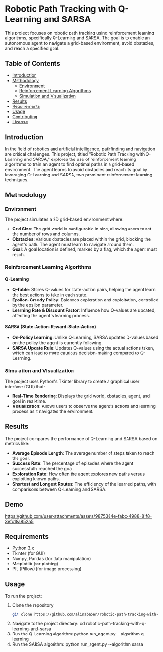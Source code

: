 # Robotic Path Tracking with Q-Learning and SARSA

This project focuses on robotic path tracking using reinforcement learning algorithms, specifically Q-Learning and SARSA. The goal is to enable an autonomous agent to navigate a grid-based environment, avoid obstacles, and reach a specified goal.

## Table of Contents

- [Introduction](#introduction)
- [Methodology](#methodology)
  - [Environment](#environment)
  - [Reinforcement Learning Algorithms](#reinforcement-learning-algorithms)
  - [Simulation and Visualization](#simulation-and-visualization)
- [Results](#results)
- [Requirements](#requirements)
- [Usage](#usage)
- [Contributing](#contributing)
- [License](#license)

## Introduction

In the field of robotics and artificial intelligence, pathfinding and navigation are critical challenges. This project, titled "Robotic Path Tracking with Q-Learning and SARSA," explores the use of reinforcement learning algorithms to train an agent to find optimal paths in a grid-based environment. The agent learns to avoid obstacles and reach its goal by leveraging Q-Learning and SARSA, two prominent reinforcement learning techniques.

## Methodology

### Environment

The project simulates a 2D grid-based environment where:
- **Grid Size**: The grid world is configurable in size, allowing users to set the number of rows and columns.
- **Obstacles**: Various obstacles are placed within the grid, blocking the agent's path. The agent must learn to navigate around them.
- **Goal**: A goal location is defined, marked by a flag, which the agent must reach.

### Reinforcement Learning Algorithms

#### Q-Learning
- **Q-Table**: Stores Q-values for state-action pairs, helping the agent learn the best actions to take in each state.
- **Epsilon-Greedy Policy**: Balances exploration and exploitation, controlled by the epsilon parameter.
- **Learning Rate & Discount Factor**: Influence how Q-values are updated, affecting the agent's learning process.

#### SARSA (State-Action-Reward-State-Action)
- **On-Policy Learning**: Unlike Q-Learning, SARSA updates Q-values based on the policy the agent is currently following.
- **SARSA Update Rule**: Updates Q-values using the actual actions taken, which can lead to more cautious decision-making compared to Q-Learning.

### Simulation and Visualization

The project uses Python's Tkinter library to create a graphical user interface (GUI) that:
- **Real-Time Rendering**: Displays the grid world, obstacles, agent, and goal in real-time.
- **Visualization**: Allows users to observe the agent's actions and learning process as it navigates the environment.

## Results

The project compares the performance of Q-Learning and SARSA based on metrics like:
- **Average Episode Length**: The average number of steps taken to reach the goal.
- **Success Rate**: The percentage of episodes where the agent successfully reached the goal.
- **Exploration Rate**: How often the agent explores new paths versus exploiting known paths.
- **Shortest and Longest Routes**: The efficiency of the learned paths, with comparisons between Q-Learning and SARSA.

## Demo

https://github.com/user-attachments/assets/9875384e-fabc-4988-81f8-3efc18a852a5

## Requirements

- Python 3.x
- Tkinter (for GUI)
- Numpy, Pandas (for data manipulation)
- Matplotlib (for plotting)
- PIL (Pillow) (for image processing)

## Usage

To run the project:

1. Clone the repository:
   ```bash
   git clone https://github.com/alinababer/robotic-path-tracking-with-q-learning-and-sarsa.git
2. Navigate to the project directory:
cd robotic-path-tracking-with-q-learning-and-sarsa
3. Run the Q-Learning algorithm:
python run_agent.py --algorithm q-learning
4. Run the SARSA algorithm:
python run_agent.py --algorithm sarsa
